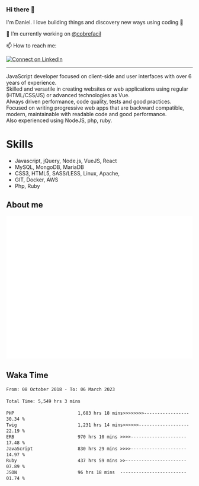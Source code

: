 ### Hi there 👋

I'm Daniel. I love building things and discovery new ways using coding :raised_hands: 

🔭 I’m currently working on [@cobrefacil](https://www.cobrefacil.com.br/)

📫 How to reach me:

[![Connect on LinkedIn](https://img.shields.io/badge/--linkedin?label=LinkedIn&logo=LinkedIn&style=social)](https://www.linkedin.com/in/daniel-cerverizzo/)

---

JavaScript developer focused on client-side and user interfaces with over 6 years of experience.  
Skilled and versatile in creating websites or web applications using regular (HTML/CSS/JS) or advanced technologies as Vue.  
Always driven performance, code quality, tests and good practices.  
 Focused on writing progressive web apps that are backward compatible, modern, maintainable with readable code and good performance.  
Also experienced using NodeJS, php, ruby. 


# Skills

 - Javascript, jQuery, Node.js, VueJS, React
 - MySQL, MongoDB, MariaDB    
 - CSS3, HTML5, SASS/LESS,  Linux, Apache,
 - GIT, Docker, AWS
 - Php, Ruby

## About me

![Metrics](/github-metrics.svg)

## Waka Time

<!--START_SECTION:waka-->

```text
From: 08 October 2018 - To: 06 March 2023

Total Time: 5,549 hrs 3 mins

PHP                        1,683 hrs 18 mins>>>>>>>>-----------------   30.34 %
Twig                       1,231 hrs 14 mins>>>>>>-------------------   22.19 %
ERB                        970 hrs 10 mins >>>>---------------------   17.48 %
JavaScript                 830 hrs 29 mins >>>>---------------------   14.97 %
Ruby                       437 hrs 59 mins >>-----------------------   07.89 %
JSON                       96 hrs 18 mins  -------------------------   01.74 %
```

<!--END_SECTION:waka-->


